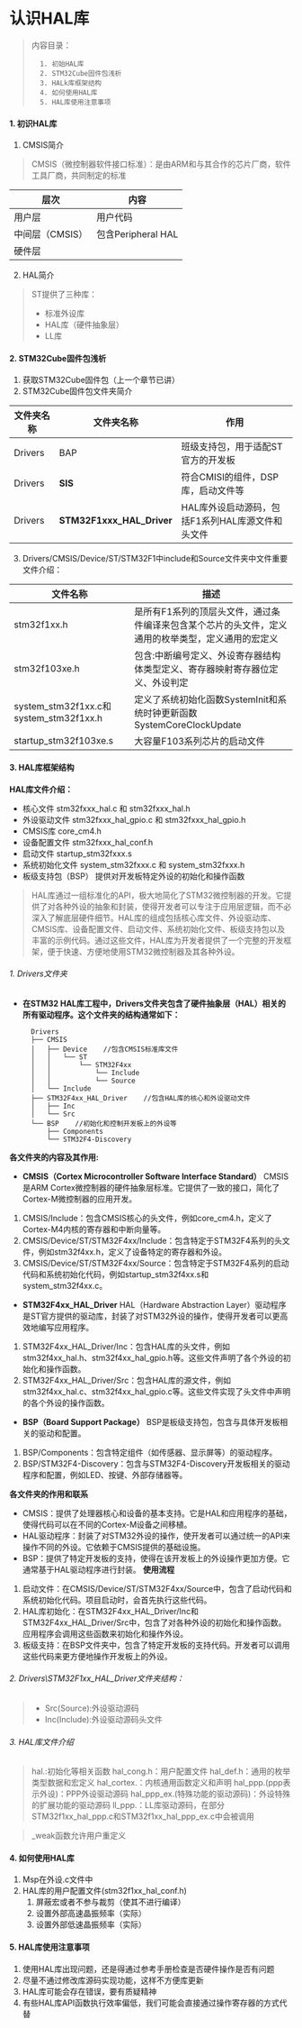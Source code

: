 <!--
 * @Date: 2024-06-02
 * @LastEditors: GoKo-Son626
 * @LastEditTime: 2024-07-05
 * @FilePath: \STM32_Study\基础篇\8.认识HAL库.md
 * @Description: 
-->

# 认识HAL库

> 内容目录：
>
>       1. 初始HAL库
>       2. STM32Cube固件包浅析
>       3. HALk库框架结构
>       4. 如何使用HAL库
>       5. HAL库使用注意事项

#### 1. 初识HAL库

1. CMSIS简介
> CMSIS（微控制器软件接口标准）：是由ARM和与其合作的芯片厂商，软件工具厂商，共同制定的标准

| 层次            | 内容               |
| --------------- | ------------------ |
| 用户层          | 用户代码           |
| 中间层（CMSIS） | 包含Peripheral HAL |
| 硬件层          |

2. HAL简介
> ST提供了三种库：
>   - 标准外设库
>   - HAL库（硬件抽象层）
>   - LL库
#### 2. STM32Cube固件包浅析
1. 获取STM32Cube固件包（上一个章节已讲）
2. STM32Cube固件包文件夹简介

| 文件夹名称 | 文件夹名称                | 作用                                             |
| ---------- | ------------------------- | ------------------------------------------------ |
| Drivers    | BAP                       | 班级支持包，用于适配ST官方的开发板               |
| Drivers    | **SIS**                   | 符合CMISI的组件，DSP库，启动文件等               |
| Drivers    | **STM32F1xxx_HAL_Driver** | HAL库外设启动源码，包括F1系列HAL库源文件和头文件 |



 3. Drivers/CMSIS/Device/ST/STM32F1中include和Source文件夹中文件重要文件介绍：

| 文件名称                               | 描述                                                                                               |
| -------------------------------------- | -------------------------------------------------------------------------------------------------- |
| stm32f1xx.h                            | 是所有F1系列的顶层头文件，通过条件编译来包含某个芯片的头文件，定义通用的枚举类型，定义通用的宏定义 |
| stm32f103xe.h                          | 包含:中断编号定义、外设寄存器结构体类型定义、寄存器映射寄存器位定义、外设判定                      |
| system_stm32f1xx.c和system_stm32f1xx.h | 定义了系统初始化函数SystemInit和系统时钟更新函数SystemCoreClockUpdate                              |
| startup_stm32f103xe.s                  | 大容量F103系列芯片的启动文件                                                                       |
#### 3. HAL库框架结构

**HAL库文件介绍：**
- 核心文件
stm32fxxx_hal.c 和 stm32fxxx_hal.h
- 外设驱动文件
stm32fxxx_hal_gpio.c 和 stm32fxxx_hal_gpio.h
- CMSIS库
core_cm4.h
- 设备配置文件
stm32fxxx_hal_conf.h
- 启动文件
startup_stm32fxxx.s
- 系统初始化文件
system_stm32fxxx.c 和 system_stm32fxxx.h
- 板级支持包（BSP）
提供对开发板特定外设的初始化和操作函数
> HAL库通过一组标准化的API，极大地简化了STM32微控制器的开发。它提供了对各种外设的抽象和封装，使得开发者可以专注于应用层逻辑，而不必深入了解底层硬件细节。HAL库的组成包括核心库文件、外设驱动库、CMSIS库、设备配置文件、启动文件、系统初始化文件、板级支持包以及丰富的示例代码。通过这些文件，HAL库为开发者提供了一个完整的开发框架，便于快速、方便地使用STM32微控制器及其各种外设。

###### 1. Drivers文件夹

- **在STM32 HAL库工程中，Drivers文件夹包含了硬件抽象层（HAL）相关的所有驱动程序。这个文件夹的结构通常如下：**

        Drivers
        ├── CMSIS
        │   ├── Device    //包含CMSIS标准库文件
        │   │   └── ST
        │   │       └── STM32F4xx
        │   │           └── Include
        │   │           └── Source
        │   └── Include
        ├── STM32F4xx_HAL_Driver    //包含HAL库的核心和外设驱动文件
        │   ├── Inc
        │   └── Src
        └── BSP    //初始化和控制开发板上的外设等
            ├── Components
            └── STM32F4-Discovery

**各文件夹的内容及其作用:**

- **CMSIS（Cortex Microcontroller Software Interface Standard）**
 CMSIS是ARM Cortex微控制器的硬件抽象层标准。它提供了一致的接口，简化了Cortex-M微控制器的应用开发。
1. CMSIS/Include：包含CMSIS核心的头文件，例如core_cm4.h，定义了Cortex-M4内核的寄存器和中断向量等。
2. CMSIS/Device/ST/STM32F4xx/Include：包含特定于STM32F4系列的头文件，例如stm32f4xx.h，定义了设备特定的寄存器和外设。
3. CMSIS/Device/ST/STM32F4xx/Source：包含特定于STM32F4系列的启动代码和系统初始化代码，例如startup_stm32f4xx.s和system_stm32f4xx.c。

- **STM32F4xx_HAL_Driver**
HAL（Hardware Abstraction Layer）驱动程序是ST官方提供的驱动库，封装了对STM32外设的操作，使得开发者可以更高效地编写应用程序。
1. STM32F4xx_HAL_Driver/Inc：包含HAL库的头文件，例如stm32f4xx_hal.h、stm32f4xx_hal_gpio.h等。这些文件声明了各个外设的初始化和操作函数。
2. STM32F4xx_HAL_Driver/Src：包含HAL库的源文件，例如stm32f4xx_hal.c、stm32f4xx_hal_gpio.c等。这些文件实现了头文件中声明的各个外设的操作函数。

- **BSP（Board Support Package）**
BSP是板级支持包，包含与具体开发板相关的驱动和配置。

1. BSP/Components：包含特定组件（如传感器、显示屏等）的驱动程序。
2. BSP/STM32F4-Discovery：包含与STM32F4-Discovery开发板相关的驱动程序和配置，例如LED、按键、外部存储器等。

**各文件夹的作用和联系**
- CMSIS：提供了处理器核心和设备的基本支持。它是HAL和应用程序的基础，使得代码可以在不同的Cortex-M设备之间移植。
- HAL驱动程序：封装了对STM32外设的操作，使开发者可以通过统一的API来操作不同的外设。它依赖于CMSIS提供的基础设施。
- BSP：提供了特定开发板的支持，使得在该开发板上的外设操作更加方便。它通常基于HAL驱动程序进行封装。
**使用流程**
1. 启动文件：在CMSIS/Device/ST/STM32F4xx/Source中，包含了启动代码和系统初始化代码。项目启动时，会首先执行这些代码。
2. HAL库初始化：在STM32F4xx_HAL_Driver/Inc和STM32F4xx_HAL_Driver/Src中，包含了对各种外设的初始化和操作函数。应用程序会调用这些函数来初始化和操作外设。
3. 板级支持：在BSP文件夹中，包含了特定开发板的支持代码。开发者可以调用这些代码来更方便地操作开发板上的外设。

###### 2. Drivers\STM32F1xx_HAL_Driver文件夹结构：
> - Src(Source):外设驱动源码
> - Inc(Include):外设驱动源码头文件

###### 3. HAL库文件介绍
> hal.:初始化等相关函数
> hal_cong.h：用户配置文件
> hal_def.h：通用的枚举类型数据和宏定义
> hal_cortex.：内核通用函数定义和声明
> hal_ppp.(ppp表示外设)：PPP外设驱动源码
> hal_ppp_ex.(特殊功能的驱动源码)：外设特殊的扩展功能的驱动源码
> ll_ppp.：LL库驱动源码，在部分STM32f1xx_hal_ppp.c和STM32f1xx_hal_ppp_ex.c中会被调用

>  _weak函数允许用户重定义

#### 4. 如何使用HAL库

1. Msp在外设.c文件中
2. HAL库的用户配置文件(stm32f1xx_hal_conf.h)
   1. 屏蔽宏或者不参与裁剪（使其不进行编译）
   2. 设置外部高速晶振频率（实际）
   2. 设置外部低速晶振频率（实际）
#### 5. HAL库使用注意事项

1. 使用HAL库出现问题，还是得通过参考手册检查是否硬件操作是否有问题
2. 尽量不通过修改库源码实现功能，这样不方便库更新
3. HAL库可能会存在错误，要有质疑精神
4. 有些HAL库API函数执行效率偏低，我们可能会直接通过操作寄存器的方式代替